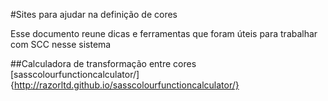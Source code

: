 #Sites para ajudar na definição de cores

Esse documento reune dicas e ferramentas que foram úteis para trabalhar com SCC nesse sistema


##Calculadora de transformação entre cores
[sasscolourfunctioncalculator/]{http://razorltd.github.io/sasscolourfunctioncalculator/}

